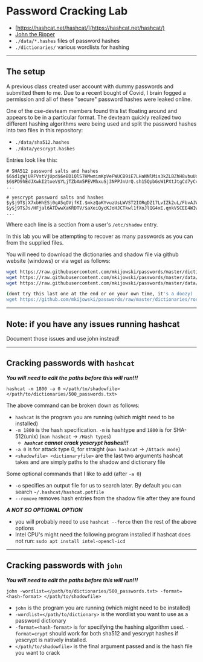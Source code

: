 # Password Cracking Lab

* [https://hashcat.net/hashcat/](https://hashcat.net/hashcat/)
* [John the Ripper](https://github.com/openwall/john)
* `./data/*.hashes` files of password hashes
* `./dictionaries/` various wordlists for hashing

---

## The setup

A previous class created user account with dummy passwords and submitted them to me.  Due to a recent bought of Covid, I brain fogged a permission and all of these "secure" password hashes were leaked online.

One of the cse-devteam members found this list floating around and appears to be in a particular format.  The devteam quickly realized two different hashing
algorithms were being used and split the password hashes into two files in this repository: 

* `./data/sha512.hashes`
* `./data/yescrypt.hashes` 

Entries look like this:

```
# SHA512 password salts and hashes
$6$d1gWjURFVstVjUpd$6eBD1QlS7HMwmimKpVeFWUCB9iE7LHaNNlMis3kZLBZhH8vbuUxPaKLFxGYdKnJAWB9i8rEA8vhZiKBhOJEOH0
$6$PD9hEdJXwkI2toeV$YLjTZbAm5PEVMhxuSj3NPPJnUrQ.sh15QpbGsW1PXtJtgCd7yCvnqK/nFj830Vrx9QPahVZUawh397tJuXww60
...

# yescrypt password salts and hashes
$y$j9T$jX7xbHhESj0gA5qOVjfKI.$mkzQaKYvuzUsLWVST2IORgDZ17LvIZk2uL/FbvAJWM5
$y$j9T$Js/HFjal6ATDwwXaKRDTV/$aXeiQycKJoHJCTkwl1fXoJlQG4xE.qnkVSCEE4WIwA8
...
```

Where each line is a section from a user's `/etc/shadow` entry.

In this lab you will be attempting to recover as many passwords as you can from the supplied files.

You will need to download the dictionaries and shadow file via github website (windows) or via wget as follows:

```bash
wget https://raw.githubusercontent.com/mkijowski/passwords/master/dictionaries/500_passwords.txt
wget https://raw.githubusercontent.com/mkijowski/passwords/master/data/sha512.hashes
wget https://raw.githubusercontent.com/mkijowski/passwords/master/data/yescrypt.hashes

(dont try this last one at the end or on your own time, it's a doozy)
wget https://github.com/mkijowski/passwords/raw/master/dictionaries/rockyou.txt.gz
```

---

## Note: if you have any issues running hashcat

Document those issues and use john instead!

---

## Cracking passwords with `hashcat`

***You will need to edit the paths before this will run!!!***

`hashcat -m 1800 -a 0 </path/to/shadowfile> </path/to/dictionaries/500_passwords.txt>`

The above command can be broken down as follows:

* `hashcat` is the program you are running (which might need to be installed)
* `-m 1800` is the hash specification.  `-m` is hashtype and `1800` is for SHA-512(unix) (`man hashcat` -> `/Hash types`)
  * ***`hashcat` cannot crack yescrypt hashes!!!***
* `-a 0` is for attack type 0, for straight (`man hashcat` -> `/Attack mode`)
* `<shadowfile> <dictionaryfile>` are the last two arguments hashcat takes and are simply paths to the shadow and dictionary file

Some optional commands that I like to add (after `-a 0`)

* `-o` specifies an output file for us to search later.  By default you can search `~/.hashcat/hashcat.potfile`
* `--remove` removes hash entries from the shadow file after they are found

***A NOT SO OPTIONAL OPTION***

* you will probably need to use `hashcat --force` then the rest of the above options
* Intel CPU's might need the following program installed if hashcat does not run: `sudo apt install intel-opencl-icd`

---

## Cracking passwords with `john`

***You will need to edit the paths before this will run!!!***

`john -wordlist=</path/to/dictionaries/500_passwords.txt> -format=<hash-format> </path/to/shadowfile>`

* `john` is the program you are running (which might need to be installed)
* `-wordlist=</path/to/dictionary>` is the wordlist you want to use as a password dictionary
* `-format=<hash-format>` is for specifying the hashing algorithm used. `-format=crypt` should work for both sha512 and 
  yescrypt hashes if yescrypt is natively installed.
* `</path/to/shadowfile>` is the final argument passed and is the hash file you want to crack


